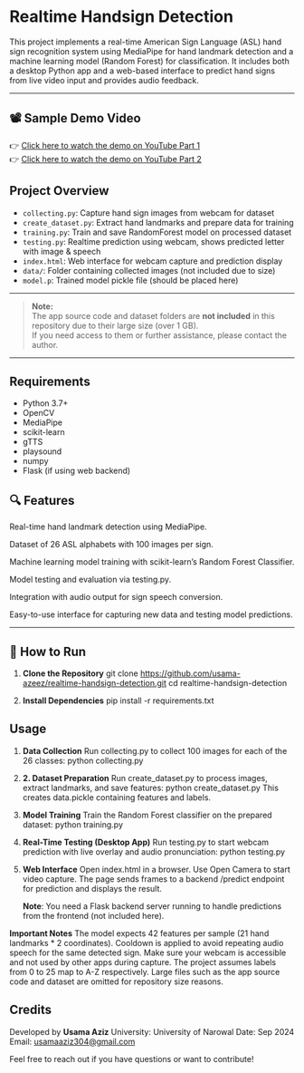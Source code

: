 # Realtime Handsign Detection

This project implements a real-time American Sign Language (ASL) hand sign recognition system using MediaPipe for hand landmark detection and a machine learning model (Random Forest) for classification. It includes both a desktop Python app and a web-based interface to predict hand signs from live video input and provides audio feedback.

---

## 📽️ Sample Demo Video

👉 [Click here to watch the demo on YouTube Part 1](https://youtu.be/c_3fOgwVXh4)  <br>
👉 [Click here to watch the demo on YouTube Part 2](https://youtu.be/E8wQjdtTmMw)


## Project Overview

- `collecting.py`: Capture hand sign images from webcam for dataset  
- `create_dataset.py`: Extract hand landmarks and prepare data for training  
- `training.py`: Train and save RandomForest model on processed dataset  
- `testing.py`: Realtime prediction using webcam, shows predicted letter with image & speech  
- `index.html`: Web interface for webcam capture and prediction display  
- `data/`: Folder containing collected images (not included due to size)  
- `model.p`: Trained model pickle file (should be placed here)  

---

> **Note:**  
> The app source code and dataset folders are **not included** in this repository due to their large size (over 1 GB).  
> If you need access to them or further assistance, please contact the author.

---

## Requirements

- Python 3.7+
- OpenCV
- MediaPipe
- scikit-learn
- gTTS
- playsound
- numpy
- Flask (if using web backend)
  

## 🔍 Features

Real-time hand landmark detection using MediaPipe.

Dataset of 26 ASL alphabets with 100 images per sign.

Machine learning model training with scikit-learn’s Random Forest Classifier.

Model testing and evaluation via testing.py.

Integration with audio output for sign speech conversion.

Easy-to-use interface for capturing new data and testing model predictions.

---


## 🏁 How to Run

1. **Clone the Repository**
   git clone https://github.com/usama-azeez/realtime-handsign-detection.git
   cd realtime-handsign-detection

2. **Install Dependencies**
   pip install -r requirements.txt

## Usage

1. **Data Collection**
Run collecting.py to collect 100 images for each of the 26 classes:
   python collecting.py

2. **2. Dataset Preparation**
Run create_dataset.py to process images, extract landmarks, and save features:
   python create_dataset.py
This creates data.pickle containing features and labels.


3. **Model Training**
Train the Random Forest classifier on the prepared dataset:
   python training.py

4. **Real-Time Testing (Desktop App)**
Run testing.py to start webcam prediction with live overlay and audio pronunciation:
   python testing.py

5. **Web Interface**
Open index.html in a browser. Use Open Camera to start video capture. The page sends frames to a backend /predict endpoint for prediction and displays the result.

   **Note**: You need a Flask backend server running to handle predictions from the frontend (not included here).


**Important Notes**
The model expects 42 features per sample (21 hand landmarks * 2 coordinates).
Cooldown is applied to avoid repeating audio speech for the same detected sign.
Make sure your webcam is accessible and not used by other apps during capture.
The project assumes labels from 0 to 25 map to A-Z respectively.
Large files such as the app source code and dataset are omitted for repository size reasons.

## Credits 
Developed by **Usama Aziz**
University: University of Narowal
Date: Sep 2024
Email: usamaaziz304@gmail.com

Feel free to reach out if you have questions or want to contribute!
